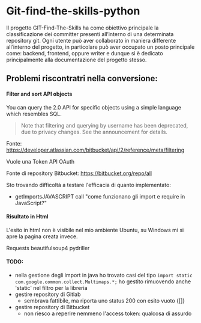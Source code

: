 # Git-find-the-skills-python
Il progetto GIT-Find-The-Skills ha come obiettivo principale
la classificazione dei committer presenti all’interno di una 
determinata repository git. Ogni utente può aver collaborato 
in maniera differente all’interno del progetto, in particolare 
può aver occupato un posto principale come: backend, frontend,
oppure writer e dunque si è dedicato principalmente alla 
documentazione del progetto stesso.

## Problemi riscontratri nella conversione:
#### Filter and sort API objects
You can query the 2.0 API for specific objects using a simple language which resembles SQL.
> Note that filtering and querying by username has been deprecated, due to privacy changes. See the announcement for details.

Fonte:
https://developer.atlassian.com/bitbucket/api/2/reference/meta/filtering

Vuole una Token API OAuth

Fonte di repository Bitbucket: https://bitbucket.org/repo/all


Sto trovando difficoltà a testare l'efficacia di quanto implementato:

* getImportsJAVASCRIPT call "come funzionano gli import e require in JavaScript?"

#### Risultato in Html
L'esito in html non è visibile nel mio ambiente Ubuntu, su Windows mi si 
apre la pagina creata invece.

Requests
beautifulsoup4
pydriller
#### TODO:
* nella gestione degli import in java ho trovato casi del tipo 
`import static com.google.common.collect.Multimaps.*;`
ho gestito rimuovendo anche 'static' nel filtro per la libreria
* gestire repository di Gitlab
  * sembrava fattibile, ma riporta uno status 200 con esito vuoto {[]}
* gestire repository di Bitbucket
  * non riesco a reperire nemmeno l'access token: qualcosa di assurdo